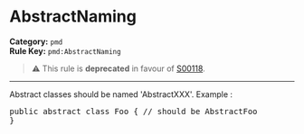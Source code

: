 # AbstractNaming
**Category:** `pmd`<br/>
**Rule Key:** `pmd:AbstractNaming`<br/>
> :warning: This rule is **deprecated** in favour of [S00118](https://rules.sonarsource.com/java/RSPEC-00118).

-----

Abstract classes should be named 'AbstractXXX'. Example :
<pre>
public abstract class Foo { // should be AbstractFoo
}
  </pre>
